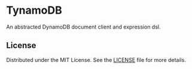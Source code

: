 # TynamoDB

An abstracted DynamoDB document client and expression dsl.

## License

Distributed under the MIT License. See the [LICENSE](https://github.com/choi-jack/tynamodb/blob/main/LICENSE) file for more details.
